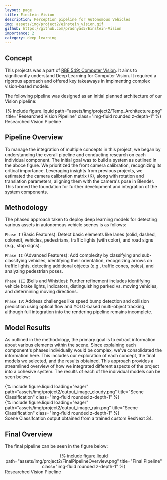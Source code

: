 ```yaml
---
layout: page
title: Einstein Vision
description: Perception pipeline for Autonomous Vehicles
img: assets/img/project2/einstein_vision.gif
github: https://github.com/pradnyas5/Einstein-Vision
importance: 2
category: deep learning
---
```


## Concept 

This projects was a part of [RBE 549: Computer Vision](https://rbe549.github.io/spring2024/proj/p3/). It aims to significantly understand Deep Learning for Computer Vision. 
It required a rigorous approach and offered key takeaways in implmenting complex vision-based models.

The following pipeline was designed as an initial planned architecture of our Vision pipeline:

<div class="row">
    <div class="col-sm mt-3 mt-md-0" align=center>
        {% include figure.liquid path="assets/img/project2/Temp_Architecture.png" title="Researched Vision Pipeline" class="img-fluid rounded z-depth-1" %}
    </div>
</div>
<div class="caption">
   Researched Vision Pipeline
</div>

## Pipeline Overview

To manage the integration of multiple concepts in this project, we began by understanding the overall pipeline and conducting research on each individual component. The initial goal was to build 
a system as outlined in the aboce figure. We prioritized the front camera calibration, recognizing its critical importance. Leveraging insights from previous projects, we estimated the camera calibration matrix (K), 
along with rotation and translation parameters, aligning them with the camera's pose in Blender. This formed the foundation for further development and integration of the system components.

## Methodology

 The phased approach taken to deploy deep learning models for detecting various assets in autonomous vehicle scenes is as follows:

`Phase I` (Basic Features): Detect basic elements like lanes (solid, dashed, colored), vehicles, pedestrians, traffic lights (with color), and road signs (e.g., stop signs).

`Phase II` (Advanced Features): Add complexity by classifying and sub-classifying vehicles, identifying their orientation, recognizing arrows on traffic lights, detecting additional objects (e.g., traffic cones, poles), and analyzing pedestrian poses.

`Phase III` (Bells and Whistles): Further refinement includes identifying vehicle brake lights, indicators, distinguishing parked vs. moving vehicles, and determining moving directions.

`Phase IV`: Address challenges like speed bump detection and collision prediction using optical flow and YOLO-based multi-object tracking, although full integration into the rendering pipeline remains incomplete.


## Model Results

As outlined in the methodology, the primary goal is to extract information about various elements within the scene. Since explaining each component's phases individually would be complex, we've consolidated the information here. 
This includes our exploration of each concept, the final models we selected, and the results obtained. This approach provides a streamlined overview of how we integrated different aspects of the project into a cohesive system. The results of each of the individual models 
can be seen below: 

<div class="row">
    <div class="col-sm mt-3 mt-md-0">
        {% include figure.liquid loading="eager" path="assets/img/project2/output_image_cloudy.png" title="Scene Classification" class="img-fluid rounded z-depth-1" %}
    </div>
    <div class="col-sm mt-3 mt-md-0">
        {% include figure.liquid loading="eager" path="assets/img/project2/output_image_rain.png" title="Scene Classification" class="img-fluid rounded z-depth-1" %}
    </div>
</div>
<div class="caption">
    Scene Classifcation output obtained from a trained custom ResNext 34.
</div>


## Final Overview

The final pipeline can be seen in the figure below:

<div class="row">
    <div class="col-sm mt-3 mt-md-0" align=center>
        {% include figure.liquid path="assets/img/project2/FinalPipelineOverview.png" title="Final Pipeline" class="img-fluid rounded z-depth-1" %}
    </div>
</div>
<div class="caption">
   Researched Vision Pipeline
</div>